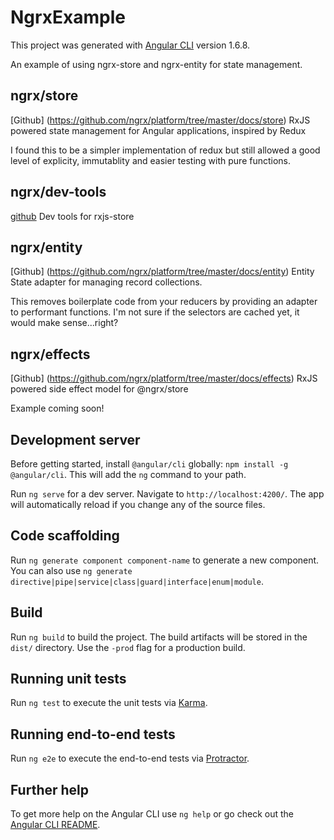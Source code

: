 # NgrxExample

This project was generated with [Angular CLI](https://github.com/angular/angular-cli) version 1.6.8.

An example of using ngrx-store and ngrx-entity for state management.
## ngrx/store

[Github] (https://github.com/ngrx/platform/tree/master/docs/store)
RxJS powered state management for Angular applications, inspired by Redux

I found this to be a simpler implementation of redux but still allowed a good level of explicity, immutablity and easier testing with pure functions.

## ngrx/dev-tools
[github](https://github.com/ngrx/platform/tree/master/docs/store-devtools)
Dev tools for rxjs-store

## ngrx/entity

[Github] (https://github.com/ngrx/platform/tree/master/docs/entity)
Entity State adapter for managing record collections.

This removes boilerplate code from your reducers by providing an adapter to performant functions.
I'm not sure if the selectors are cached yet, it would make sense...right?

## ngrx/effects
[Github] (https://github.com/ngrx/platform/tree/master/docs/effects)
RxJS powered side effect model for @ngrx/store

Example coming soon!

## Development server

Before getting started, install `@angular/cli` globally: `npm install -g @angular/cli`. This will add the `ng` command to your path.

Run `ng serve` for a dev server. Navigate to `http://localhost:4200/`. The app will automatically reload if you change any of the source files.

## Code scaffolding

Run `ng generate component component-name` to generate a new component. You can also use `ng generate directive|pipe|service|class|guard|interface|enum|module`.

## Build

Run `ng build` to build the project. The build artifacts will be stored in the `dist/` directory. Use the `-prod` flag for a production build.

## Running unit tests

Run `ng test` to execute the unit tests via [Karma](https://karma-runner.github.io).

## Running end-to-end tests

Run `ng e2e` to execute the end-to-end tests via [Protractor](http://www.protractortest.org/).

## Further help

To get more help on the Angular CLI use `ng help` or go check out the [Angular CLI README](https://github.com/angular/angular-cli/blob/master/README.md).
